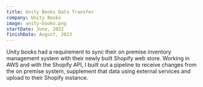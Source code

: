 ```yaml
---
title: Unity Books Data Transfer
company: Unity Books
image: unity-books.png
startDate: June, 2022
finishDate: August, 2023
---
```


Unity books had a requirement to sync their on premise inventory management system with their newly built Shopify web store. Working in AWS and with the Shopify API, I built out a pipeline to receive changes from the on premise system, supplement that data using external services and upload to their Shopify instance.
